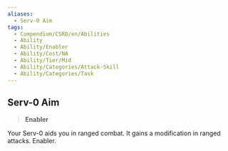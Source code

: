 ```yaml
---
aliases:
  - Serv-0 Aim
tags:
  - Compendium/CSRD/en/Abilities
  - Ability
  - Ability/Enabler
  - Ability/Cost/NA
  - Ability/Tier/Mid
  - Ability/Categories/Attack-Skill
  - Ability/Categories/Task
---
```

    
      
## Serv-0 Aim      
>**Enabler**    
      
Your Serv-0 aids you in ranged combat. It gains a modification in ranged attacks. Enabler.